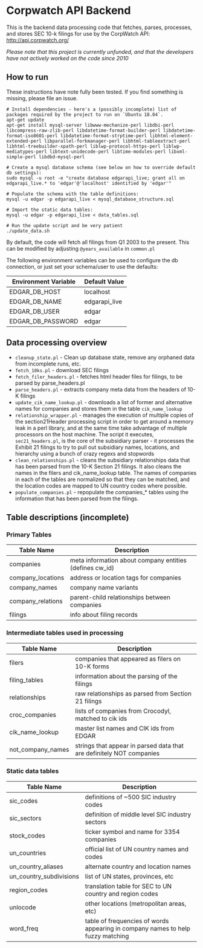 # Corpwatch API Backend

This is the backend data processing code that fetches, parses, processes, and stores SEC 10-k filings for use by the CorpWatch API: http://api.corpwatch.org/

_Please note that this project is currently unfunded, and that the developers have not actively worked on the code since 2010_


## How to run
These instructions have note fully been tested. If you find something is missing, please file an issue.

```
# Install dependencies - here's a (possibly incomplete) list of packages required by the project to run on `Ubuntu 18.04`.
apt-get update
apt-get install mysql-server libwww-mechanize-perl libdbi-perl libcompress-raw-zlib-perl libdatetime-format-builder-perl libdatetime-format-iso8601-perl libdatetime-format-strptime-perl libhtml-element-extended-perl libparallel-forkmanager-perl libhtml-tableextract-perl libhtml-treebuilder-xpath-perl liblwp-protocol-https-perl liblwp-mediatypes-perl libtext-unidecode-perl libtime-modules-perl libxml-simple-perl libdbd-mysql-perl

# Create a mysql database schema (see below on how to override default db settings):
sudo mysql -u root -e "create database edgarapi_live; grant all on edgarapi_live.* to 'edgar'@'localhost' identified by 'edgar'"

# Populate the schema with the table definitions:
mysql -u edgar -p edgarapi_live < mysql_database_structure.sql

# Import the static data tables:
mysql -u edgar -p edgarapi_live < data_tables.sql

# Run the update script and be very patient
./update_data.sh
```
By default, the code will fetch all filings from Q1 2003 to the present. This can be modified  by adjusting `@years_available` in `common.pl`

The following environment variables can be used to configure the db connection, or just set your schema/user to use the defaults:

Environment Variable | Default Value
-------- | -------
EDGAR_DB_HOST | localhost
EDGAR_DB_NAME | edgarapi_live
EDGAR_DB_USER | edgar
EDGAR_DB_PASSWORD | edgar  

## Data processing overview
* `cleanup_state.pl` - Clean up database state, remove any orphaned data from incomplete runs, etc.
* `fetch_10ks.pl` - download SEC filings
* `fetch_filer_headers.pl` - fetches html header files for filings, to be parsed by parse_headers.pl
* `parse_headers.pl` - extracts company meta data from the headers of 10-K filings
* `update_cik_name_lookup.pl` - downloads a list of former and alternative names for companies and stores them in the table `cik_name_lookup`
* `relationship_wrapper.pl` - manages the execution of multiple copies of the section21Header processing script in order to get around a memory leak in a perl library, and at the same time take advantage of multiple processors on the host machine. The script it executes, `sec21_headers.pl`, is the core of the subsidiary parser - it processes the Exhibit 21 filings to try to pull out subsidiary names, locations, and hierarchy using a bunch of crazy regexs and stopwords
* `clean_relationships.pl` - cleans the subsidiary relationships data that has been parsed from the 10-K Section 21 filings.  It also cleans the names in the filers and cik_name_lookup table.  The names of companies in each of the tables are normalized so that they can be matched, and the location codes are mapped to UN country codes where possible.
* `populate_companies.pl` - repopulate the companies_* tables using the information that has been parsed from the filings.

## Table descriptions (incomplete)
### Primary Tables

Table Name | Description
---------- | ------------
companies | meta information about company entities (defines cw_id)
company_locations | address or location tags for companies
company_names | company name variants
company_relations | parent-child relationships between companies
filings | info about filing records

### Intermediate tables used in processing

Table Name | Description
---------- | ------------
filers | companies that appeared as filers on 10-K forms
filing_tables | information about the parsing of the filings
relationships | raw relationships as parsed from Section 21 filings
croc_companies | lists of companies from Crocodyl, matched to cik ids
cik_name_lookup | master list names and CIK ids from EDGAR
not_company_names | strings that appear in parsed data that are definitely NOT companies

### Static data tables

Table Name | Description
---------- | ------------
sic_codes | definitions of ~500 SIC industry codes
sic_sectors | definition of middle level SIC industry sectors
stock_codes | ticker symbol and name for 3354 companies
un_countries | official list of UN country names and codes
un_country_aliases | alternate country and location names
un_country_subdivisions | list of UN states, provinces, etc
region_codes | translation table for SEC to UN country and region codes
unlocode | other locations (metropolitan areas, etc)
word_freq | table of frequencies of words appearing in company names to help fuzzy matching
